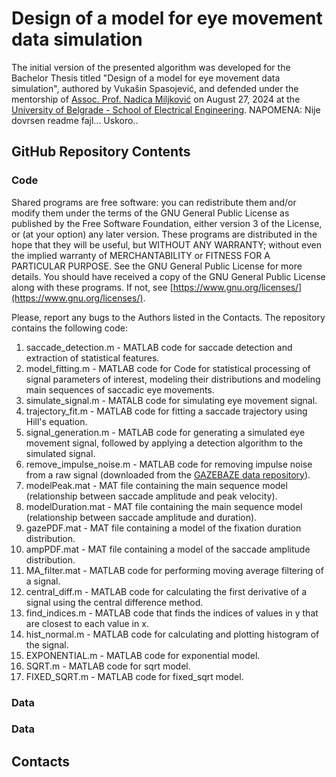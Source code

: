 
# Design of a model for eye movement data simulation
The initial version of the presented algorithm was developed for the Bachelor Thesis titled "Design of a model for eye movement data simulation", authored by Vukašin Spasojević, and defended under the mentorship of [Assoc. Prof. Nadica Miljković](https://www.etf.bg.ac.rs/en/faculty/staff/nadica-miljkovic-4323) on August 27, 2024 at the [University of Belgrade - School of Electrical Engineering](https://www.etf.bg.ac.rs/en).
NAPOMENA: Nije dovrsen readme fajl... Uskoro..

## GitHub Repository Contents

### Code
Shared programs are free software: you can redistribute them and/or modify them under the terms of the GNU General Public License as published by the Free Software Foundation, either version 3 of the License, or (at your option) any later version. These programs are distributed in the hope that they will be useful, but WITHOUT ANY WARRANTY; without even the implied warranty of MERCHANTABILITY or FITNESS FOR A PARTICULAR PURPOSE. See the GNU General Public License for more details. You should have received a copy of the GNU General Public License along with these programs. If not, see [https://www.gnu.org/licenses/](https://www.gnu.org/licenses/).

Please, report any bugs to the Authors listed in the Contacts.
The repository contains the following code:

1) saccade_detection.m - MATLAB code for saccade detection and extraction of statistical features.
2) model_fitting.m - MATLAB code for Code for statistical processing of signal parameters of interest, modeling their distributions and modeling main sequences of saccadic eye movements.
3) simulate_signal.m - MATALB code for simulating eye movement signal.
4) trajectory_fit.m - MATLAB code for fitting a saccade trajectory using Hill's equation.
5) signal_generation.m - MATLAB code for generating a simulated eye movement signal, followed by applying a detection algorithm to the simulated signal.
6) remove_impulse_noise.m - MATLAB code for removing impulse noise from a raw signal (downloaded from the [GAZEBAZE data repository](10.1038/s41597-021-00959-y)).
7) modelPeak.mat - MAT file containing the main sequence model (relationship between saccade amplitude and peak velocity).
8) modelDuration.mat - MAT file containing the main sequence model (relationship between saccade amplitude and duration).
9) gazePDF.mat - MAT file containing a model of the fixation duration distribution.
10) ampPDF.mat - MAT file containing a model of the saccade amplitude distribution.
11) MA_filter.mat - MATLAB code for performing moving average filtering of a signal.
12) central_diff.m - MATLAB code for calculating the first derivative of a signal using the central difference method.
13) find_indices.m - MATLAB code that finds the indices of values in y that are closest to each value in x.
14) hist_normal.m - MATLAB code for calculating and plotting histogram of the signal.
15) EXPONENTIAL.m - MATLAB code for exponential model.
16) SQRT.m - MATLAB code for sqrt model.
17) FIXED_SQRT.m - MATLAB code for fixed_sqrt model.

### Data

### Data

## Contacts
